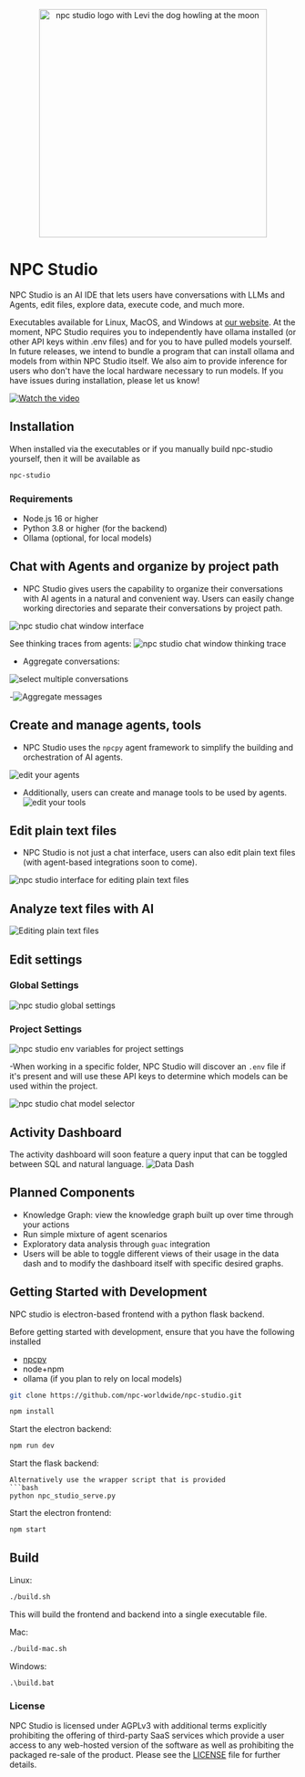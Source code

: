 <p align="center">
  <img src="https://raw.githubusercontent.com/npc-worldwide/npc-studio/main/levi.PNG" alt="npc studio logo with Levi the dog howling at the moon" width="400" height="400">
</p>


# NPC Studio

NPC Studio is an AI IDE that lets users have conversations with LLMs and Agents, edit files, explore data, execute code, and much more.

Executables available for Linux, MacOS, and Windows at [our website](https://enpisi.com/npc-studio).
At the moment, NPC Studio requires you to independently have ollama installed (or other API keys within .env files) and for you to have pulled models yourself. In future releases, we intend to bundle a program that can install ollama and models from within NPC Studio itself. We also aim to provide inference for users who don't have the local hardware necessary to run models. 
If you have issues during installation, please let us know!

<a href="https://www.youtube.com/watch?v=rXkc2CrLNb4" target="_blank">
  <img src="https://img.youtube.com/vi/rXkc2CrLNb4/0.jpg" alt="Watch the video" />
</a>


## Installation

When installed via the executables or if you manually build npc-studio yourself, then it will be available as
```bash
npc-studio
```

### Requirements

- Node.js 16 or higher
- Python 3.8 or higher (for the backend)
- Ollama (optional, for local models)

## Chat with Agents and organize by project path
- NPC Studio gives users the capability to organize their conversations with AI agents in a natural and convenient way. Users can easily change working directories and separate their conversations by project path.

![npc studio chat window interface](https://raw.githubusercontent.com/npc-worldwide/npc-studio/main/gh_images/chat_window.png)

See thinking traces from agents:
![npc studio chat window thinking trace](https://raw.githubusercontent.com/npc-worldwide/npc-studio/main/gh_images/reasoning.png)

- Aggregate conversations:

![select multiple conversations](https://raw.githubusercontent.com/npc-worldwide/npc-studio/main/gh_images/convo_agg.png)

-![Aggregate messages](https://raw.githubusercontent.com/npc-worldwide/npc-studio/main/gh_images/agg_messages.png) 

## Create and manage agents, tools
- NPC Studio uses the `npcpy` agent framework to simplify the building and orchestration of AI agents.

![edit your agents](https://raw.githubusercontent.com/npc-worldwide/npc-studio/main/gh_images/edit_npcs.png)

- Additionally, users can create and manage tools to be used by agents. 
![edit your tools](https://raw.githubusercontent.com/npc-worldwide/npc-studio/main/gh_images/tool.png)


## Edit plain text files
- NPC Studio is not just a chat interface, users can also edit plain text files (with agent-based integrations soon to come).

![npc studio interface for editing plain text files](https://raw.githubusercontent.com/npc-worldwide/npc-studio/main/gh_images/code_editor.png)

## Analyze text files with AI
![Editing plain text files](https://raw.githubusercontent.com/npc-worldwide/npc-studio/main/gh_images/fill_analyze.png)


## Edit settings 

### Global Settings

![npc studio global settings](https://raw.githubusercontent.com/npc-worldwide/npc-studio/main/gh_images/default_settings.png)


### Project Settings

![npc studio env variables for project settings](https://raw.githubusercontent.com/npc-worldwide/npc-studio/main/gh_images/env_variables.png)

-When working in a specific folder, NPC Studio will discover an `.env` file if it's present and will use these API keys to determine which models can be used within the project.

![npc studio chat model selector](https://raw.githubusercontent.com/npc-worldwide/npc-studio/main/gh_images/model_selector.png)




## Activity Dashboard

The activity dashboard will soon feature a query input that can be toggled between SQL and natural
language. 
![Data Dash](https://raw.githubusercontent.com/npc-worldwide/npc-studio/main/gh_images/data_dash.png)



## Planned Components
- Knowledge Graph: view the knowledge graph built up over time through your actions
- Run simple mixture of agent scenarios
- Exploratory data analysis through `guac` integration
- Users will be able to toggle different views of their usage in the data dash and to modify the dashboard itself with specific desired graphs.

## Getting Started with Development

NPC studio is electron-based frontend with a python flask backend.


Before getting started with development, ensure that you have the following installed
- [npcpy](https://github.com/npc-worldwide/npcpy)
- node+npm
- ollama (if you plan to rely on local models)

```bash
git clone https://github.com/npc-worldwide/npc-studio.git
```

```bash
npm install
```
Start the electron backend:
```bash
npm run dev
```
Start the flask backend:

```
Alternatively use the wrapper script that is provided
```bash
python npc_studio_serve.py
```
Start the electron frontend:
```bash
npm start
```


## Build 
Linux:
```bash
./build.sh
```
This will build the frontend and backend into a single executable file. 

Mac:
```bash
./build-mac.sh
```
Windows:
```
.\build.bat
```

### License
NPC Studio is licensed under AGPLv3 with additional terms explicitly prohibiting the offering of third-party SaaS services which provide a user access to any web-hosted version of the software as well as prohibiting the packaged re-sale of the product. Please see the [LICENSE](LICENSE) file for further details.

